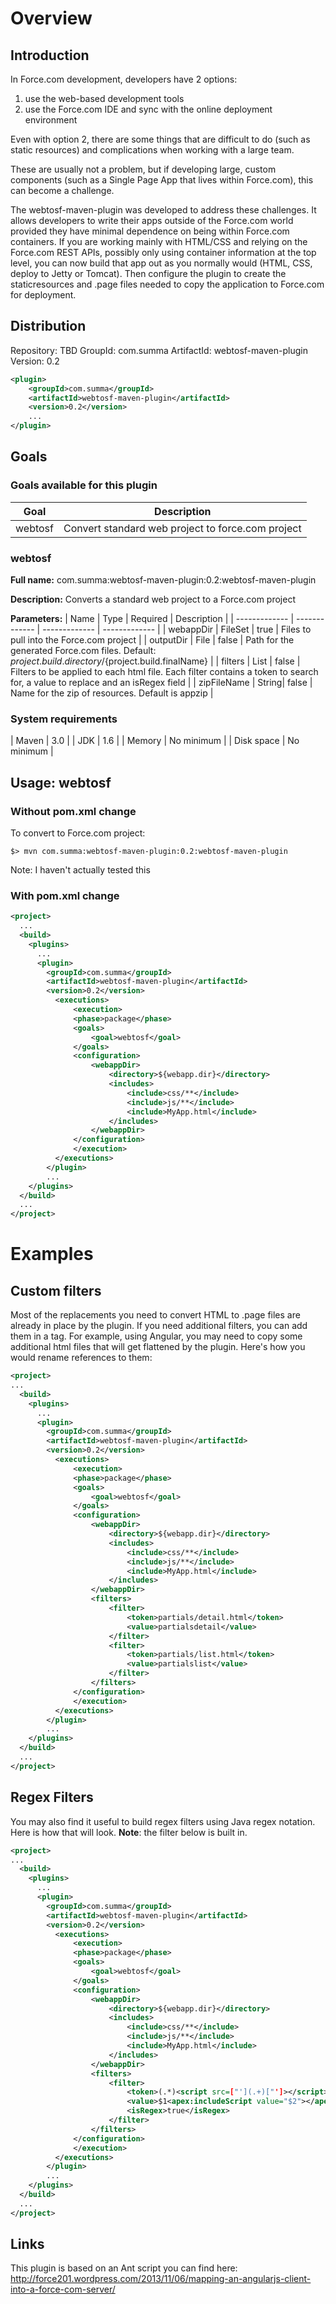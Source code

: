 # Overview

## Introduction

In Force.com development, developers have 2 options:
1. use the web-based development tools
2. use the Force.com IDE and sync with the online deployment environment

Even with option 2, there are some things that are difficult to do (such as static resources) and complications when
working with a large team.

These are usually not a problem, but if developing large, custom components (such as a Single Page App that lives
within Force.com), this can become a challenge.

The webtosf-maven-plugin was developed to address these challenges. It allows developers to write their apps outside
of the Force.com world provided they have minimal dependence on being within Force.com containers. If you are working
 mainly with HTML/CSS and relying on the Force.com REST APIs, possibly only using container information at the top
 level, you can now build that app out as you normally would (HTML, CSS, deploy to Jetty or Tomcat). Then configure
 the plugin to create the staticresources and .page files needed to copy the application to Force.com for deployment.

## Distribution

Repository: TBD
GroupId: com.summa
ArtifactId: webtosf-maven-plugin</artifactId>
Version: 0.2

```xml
<plugin>
    <groupId>com.summa</groupId>
    <artifactId>webtosf-maven-plugin</artifactId>
    <version>0.2</version>
    ...
</plugin>
```

## Goals

### Goals available for this plugin

| Goal | Description |
| ------------- | ------------- |
| webtosf | Convert standard web project to force.com project |

### webtosf

**Full name:**
com.summa:webtosf-maven-plugin:0.2:webtosf-maven-plugin

**Description:**
Converts a standard web project to a Force.com project

**Parameters:**
| Name | Type | Required | Description |
| ------------- | ------------- | ------------- | ------------- |
| webappDir | FileSet | true | Files to pull into the Force.com project |
| outputDir | File | false | Path for the generated Force.com files. Default: ${project.build.directory}/${project.build.finalName} |
| filters | List<Filter> | false | Filters to be applied to each html file. Each filter contains a token to search for, a value to replace and an isRegex field  |
| zipFileName | String| false | Name for the zip of resources. Default is appzip |

### System requirements

| Maven | 3.0 |
| JDK | 1.6 |
| Memory | No minimum |
| Disk space | No minimum |

## Usage: webtosf

### Without pom.xml change

To convert to Force.com project:

```
$> mvn com.summa:webtosf-maven-plugin:0.2:webtosf-maven-plugin
```

Note: I haven't actually tested this

### With pom.xml change

```xml
<project>
  ...
  <build>
    <plugins>
      ...
      <plugin>
        <groupId>com.summa</groupId>
        <artifactId>webtosf-maven-plugin</artifactId>
        <version>0.2</version>
          <executions>
              <execution>
              <phase>package</phase>
              <goals>
                  <goal>webtosf</goal>
              </goals>
              <configuration>
                  <webappDir>
                      <directory>${webapp.dir}</directory>
                      <includes>
                          <include>css/**</include>
                          <include>js/**</include>
                          <include>MyApp.html</include>
                      </includes>
                  </webappDir>
              </configuration>
              </execution>
          </executions>
        </plugin>
        ...
    </plugins>
  </build>
  ...
</project>
```

# Examples

## Custom filters

Most of the replacements you need to convert HTML to .page files are already in place by the plugin. If you need
additional filters, you can add them in a <filters> tag. For example, using Angular,
you may need to copy some additional html files that will get flattened by the plugin. Here's how you would rename
references to them:

```xml
<project>
...
  <build>
    <plugins>
      ...
      <plugin>
        <groupId>com.summa</groupId>
        <artifactId>webtosf-maven-plugin</artifactId>
        <version>0.2</version>
          <executions>
              <execution>
              <phase>package</phase>
              <goals>
                  <goal>webtosf</goal>
              </goals>
              <configuration>
                  <webappDir>
                      <directory>${webapp.dir}</directory>
                      <includes>
                          <include>css/**</include>
                          <include>js/**</include>
                          <include>MyApp.html</include>
                      </includes>
                  </webappDir>
                  <filters>
                      <filter>
                          <token>partials/detail.html</token>
                          <value>partialsdetail</value>
                      </filter>
                      <filter>
                          <token>partials/list.html</token>
                          <value>partialslist</value>
                      </filter>
                  </filters>
              </configuration>
              </execution>
          </executions>
        </plugin>
        ...
    </plugins>
  </build>
  ...
</project>
```

## Regex Filters

You may also find it useful to build regex filters using Java regex notation. Here is how that will look. **Note**:
the filter below is built in.

```xml
<project>
...
  <build>
    <plugins>
      ...
      <plugin>
        <groupId>com.summa</groupId>
        <artifactId>webtosf-maven-plugin</artifactId>
        <version>0.2</version>
          <executions>
              <execution>
              <phase>package</phase>
              <goals>
                  <goal>webtosf</goal>
              </goals>
              <configuration>
                  <webappDir>
                      <directory>${webapp.dir}</directory>
                      <includes>
                          <include>css/**</include>
                          <include>js/**</include>
                          <include>MyApp.html</include>
                      </includes>
                  </webappDir>
                  <filters>
                      <filter>
                          <token>(.*)<script src=["'](.+)["']></script>(.*)</token>
                          <value>$1<apex:includeScript value="$2"></apex:includeScript>$3</value>
                          <isRegex>true</isRegex>
                      </filter>
                  </filters>
              </configuration>
              </execution>
          </executions>
        </plugin>
        ...
    </plugins>
  </build>
  ...
</project>
```

## Links

This plugin is based on an Ant script you can find here:
http://force201.wordpress.com/2013/11/06/mapping-an-angularjs-client-into-a-force-com-server/
